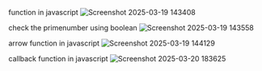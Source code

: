 function in javascript
![Screenshot 2025-03-19 143408](https://github.com/user-attachments/assets/d4952734-7928-4fcc-a0ff-78fe62452bed)

check the primenumber using boolean
![Screenshot 2025-03-19 143558](https://github.com/user-attachments/assets/8d942ca8-1577-4657-a16e-306a776f8cb3)

arrow function in javascript
![Screenshot 2025-03-19 144129](https://github.com/user-attachments/assets/58625730-cf51-41b4-8320-b123bd3bb40f)

callback function in javascript
![Screenshot 2025-03-20 183625](https://github.com/user-attachments/assets/09e20779-a640-4284-906a-c2f50a314d5d)
